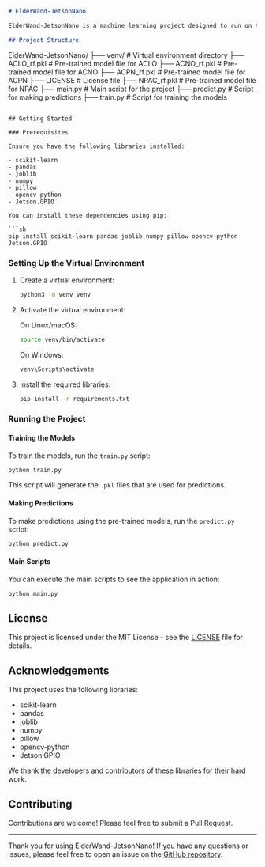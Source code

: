 ```markdown
# ElderWand-JetsonNano

ElderWand-JetsonNano is a machine learning project designed to run on the NVIDIA Jetson Nano platform. This project leverages several Python libraries and models to perform predictions based on trained data.

## Project Structure

```
ElderWand-JetsonNano/
├── venv/                # Virtual environment directory
├── ACLO_rf.pkl          # Pre-trained model file for ACLO
├── ACNO_rf.pkl          # Pre-trained model file for ACNO
├── ACPN_rf.pkl          # Pre-trained model file for ACPN
├── LICENSE              # License file
├── NPAC_rf.pkl          # Pre-trained model file for NPAC
├── main.py              # Main script for the project
├── predict.py           # Script for making predictions
├── train.py             # Script for training the models
```

## Getting Started

### Prerequisites

Ensure you have the following libraries installed:

- scikit-learn
- pandas
- joblib
- numpy
- pillow
- opencv-python
- Jetson.GPIO

You can install these dependencies using pip:

```sh
pip install scikit-learn pandas joblib numpy pillow opencv-python Jetson.GPIO
```

### Setting Up the Virtual Environment

1. Create a virtual environment:

    ```sh
    python3 -m venv venv
    ```

2. Activate the virtual environment:

    On Linux/macOS:
    ```sh
    source venv/bin/activate
    ```

    On Windows:
    ```sh
    venv\Scripts\activate
    ```

3. Install the required libraries:

    ```sh
    pip install -r requirements.txt
    ```

### Running the Project

#### Training the Models

To train the models, run the `train.py` script:

```sh
python train.py
```

This script will generate the `.pkl` files that are used for predictions.

#### Making Predictions

To make predictions using the pre-trained models, run the `predict.py` script:

```sh
python predict.py
```

#### Main Scripts

You can execute the main scripts to see the application in action:

```sh
python main.py
```

## License

This project is licensed under the MIT License - see the [LICENSE](LICENSE) file for details.

## Acknowledgements

This project uses the following libraries:
- scikit-learn
- pandas
- joblib
- numpy
- pillow
- opencv-python
- Jetson.GPIO

We thank the developers and contributors of these libraries for their hard work.

## Contributing

Contributions are welcome! Please feel free to submit a Pull Request.

---

Thank you for using ElderWand-JetsonNano! If you have any questions or issues, please feel free to open an issue on the [GitHub repository](https://github.com/Jjateen/ElderWand-JetsonNano).
